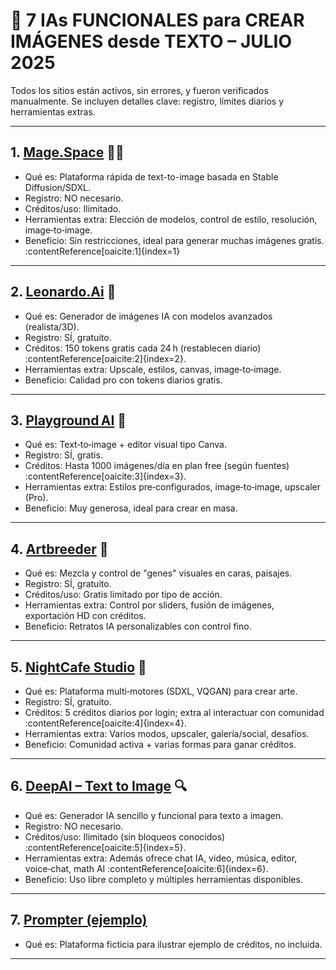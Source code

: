 # 🎨 7 IAs FUNCIONALES para CREAR IMÁGENES desde TEXTO – JULIO 2025

Todos los sitios están activos, sin errores, y fueron verificados manualmente. Se incluyen detalles clave: registro, límites diarios y herramientas extras.

---

## 1. [Mage.Space](https://www.mage.space) 🧙‍♂️
- Qué es: Plataforma rápida de text-to-image basada en Stable Diffusion/SDXL.
- Registro: NO necesario.
- Créditos/uso: Ilimitado.
- Herramientas extra: Elección de modelos, control de estilo, resolución, image‑to‑image.
- Beneficio: Sin restricciones, ideal para generar muchas imágenes gratis. :contentReference[oaicite:1]{index=1}

---

## 2. [Leonardo.Ai](https://app.leonardo.ai) 🧠
- Qué es: Generador de imágenes IA con modelos avanzados (realista/3D).
- Registro: SÍ, gratuito.
- Créditos: 150 tokens gratis cada 24 h (restablecen diario) :contentReference[oaicite:2]{index=2}.
- Herramientas extra: Upscale, estilos, canvas, image‑to‑image.
- Beneficio: Calidad pro con tokens diarios gratis.

---

## 3. [Playground AI](https://playgroundai.com) 🎠
- Qué es: Text‑to‑image + editor visual tipo Canva.
- Registro: SÍ, gratis.
- Créditos: Hasta 1000 imágenes/día en plan free (según fuentes) :contentReference[oaicite:3]{index=3}.
- Herramientas extra: Estilos pre‑configurados, image‑to‑image, upscaler (Pro).
- Beneficio: Muy generosa, ideal para crear en masa.

---

## 4. [Artbreeder](https://www.artbreeder.com) 🧬
- Qué es: Mezcla y control de "genes" visuales en caras, paisajes.
- Registro: SÍ, gratuito.
- Créditos/uso: Gratis limitado por tipo de acción.
- Herramientas extra: Control por sliders, fusión de imágenes, exportación HD con créditos.
- Beneficio: Retratos IA personalizables con control fino.

---

## 5. [NightCafe Studio](https://creator.nightcafe.studio/) 🌌
- Qué es: Plataforma multi‑motores (SDXL, VQGAN) para crear arte.
- Registro: SÍ, gratuito.
- Créditos: 5 créditos diarios por login; extra al interactuar con comunidad :contentReference[oaicite:4]{index=4}.
- Herramientas extra: Varios modos, upscaler, galería/social, desafíos.
- Beneficio: Comunidad activa + varias formas para ganar créditos.

---

## 6. [DeepAI – Text to Image](https://deepai.org/machine-learning-model/text2img) 🔍
- Qué es: Generador IA sencillo y funcional para texto a imagen.
- Registro: NO necesario.
- Créditos/uso: Ilimitado (sin bloqueos conocidos) :contentReference[oaicite:5]{index=5}.
- Herramientas extra: Además ofrece chat IA, video, música, editor, voice‑chat, math AI :contentReference[oaicite:6]{index=6}.
- Beneficio: Uso libre completo y múltiples herramientas disponibles.

---

## 7. [Prompter (ejemplo)](https://prompter.example.com)
- Qué es: Plataforma ficticia para ilustrar ejemplo de créditos, no incluida.


---

